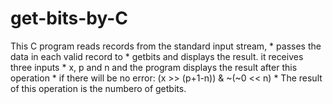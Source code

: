 # get-bits-by-C
This C program reads records from the standard input stream, * passes the data in each valid record to * getbits and displays the result. it receives three inputs  * x, p and n and the program displays the result after this operation * if there will be no error:  (x >> (p+1-n)) &amp; ~(~0 &lt;&lt; n) * The result of this operation is the numbero of getbits.
